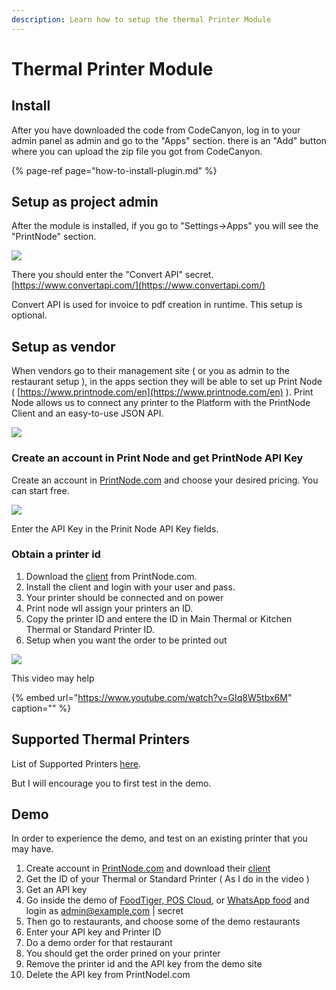 ```yaml
---
description: Learn how to setup the thermal Printer Module
---
```


# Thermal Printer Module

## Install

After you have downloaded the code from CodeCanyon, log in to your admin panel as admin and go to the "Apps" section. there is an "Add" button where you can upload the zip file you got from CodeCanyon.

{% page-ref page="how-to-install-plugin.md" %}

## Setup as project admin

After the module is installed, if you go to "Settings-&gt;Apps" you will see the "PrintNode" section.

![](https://i.imgur.com/zi2M6jc.png)

There you should enter the "Convert API" secret. [https://www.convertapi.com/](https://www.convertapi.com/)

Convert API is used for invoice to pdf creation in runtime. This setup is optional.

## Setup as vendor

When vendors go to their management site \( or you as admin to the restaurant setup \), in the apps section they will be able to set up Print Node \( [https://www.printnode.com/en](https://www.printnode.com/en) \). Print Node allows us to connect any printer to the Platform with the PrintNode Client and an easy-to-use JSON API.

![](https://i.imgur.com/EVgFW9P.png)

### Create an account in Print Node and get PrintNode API Key

Create an account in [PrintNode.com](https://app.printnode.com/app/login/register) and choose your desired pricing. You can start free.

![](https://i.imgur.com/vVk8cQC.png)

Enter the API Key in the Prinit Node API Key fields.

### Obtain a printer id

1. Download the [client](https://www.printnode.com/en/download) from PrintNode.com.
2. Install the client and login with your user and pass. 
3. Your  printer should be connected and on power 
4. Print node wll assign your printers an ID. 
5. Copy the printer ID and entere the ID in Main Thermal or Kitchen Thermal or Standard Printer ID. 
6. Setup when you want the order to be printed out

![](https://i.imgur.com/Q44ftGJ.png)

This video may help

{% embed url="https://www.youtube.com/watch?v=GIq8W5tbx6M" caption="" %}

## Supported Thermal Printers

List of Supported Printers [here](https://mobidonia.com/2021/04/08/esc-pos-with-raw-printing-in-printnode/).

But I will encourage you to first test in the demo.

## Demo

In order to experience the demo, and test on an existing printer that you may have.

1. Create account in [PrintNode.com](https://printnode.com/) and download their [client](https://www.printnode.com/en/download)
2. Get the ID of your Thermal or Standard Printer \( As I do in the video \)
3. Get an API key
4. Go inside the demo of [FoodTiger](https://foodtiger.site/),[ POS Cloud](https://zebra-qr.com/), or [WhatsApp food](https://whatsappmenus.com/) and login as [admin@example.com](mailto:admin@example.com) \| secret
5. Then go to restaurants, and choose some of the demo restaurants
6. Enter your API key and Printer ID
7. Do a demo order for that restaurant
8. You should get the order prined on your printer
9. Remove the printer id and the API key from the demo site
10. Delete the API key from PrintNodel.com

